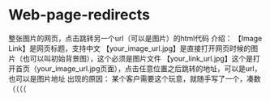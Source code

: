 # Web-page-redirects
整张图片的网页，点击跳转另一个url（可以是图片）的html代码
介绍：
【Image Link】是网页标题，支持中文
【your_image_url.jpg】是直接打开网页时候的图片（也可以叫初始背景图），这个必须是图片文件
【your_link_url.jpg】这个是打开首页（your_image_url.jpg页面），点击任意位置之后跳转的地址，可以是url，也可以是图片地址
出现的原因：
某个客户需要这个玩意，就随手写了一个，凑数（（（（
